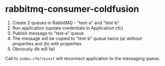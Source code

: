 # rabbitmq-consumer-coldfusion

1. Create 2 queues in RabbitMQ - "test-a" and "test-b"
2. Run application (update credentials in Application.cfc)
3. Publish message to "test-a" queue
4. The message will be copied to "test-b" queue twice (a) without properties and (b) with properties
5. Obviously 4b will fail

Call to `index.cfm?reinit` will reconnect application to the messaging queue.
